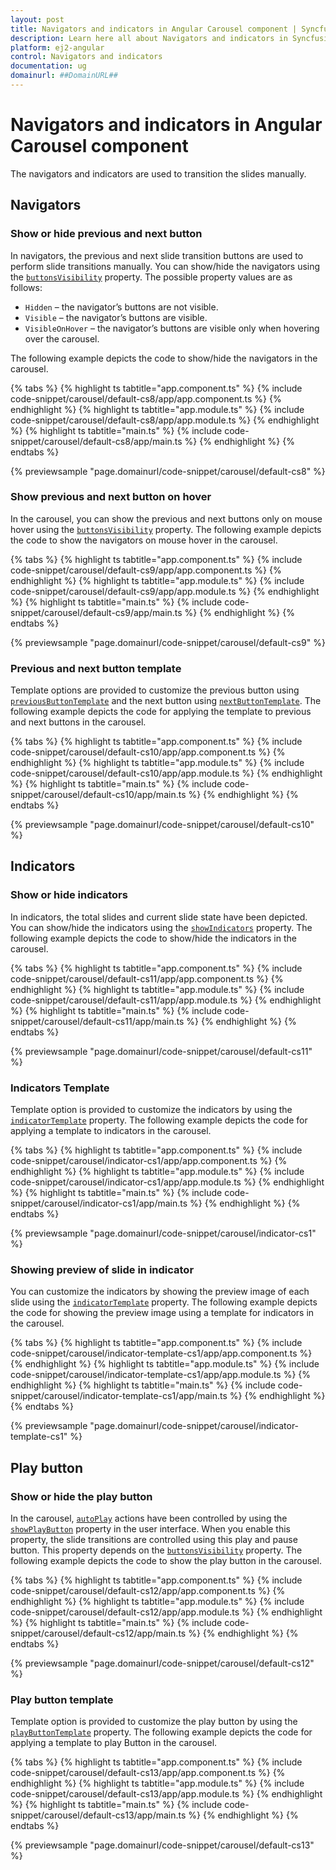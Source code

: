 ```yaml
---
layout: post
title: Navigators and indicators in Angular Carousel component | Syncfusion
description: Learn here all about Navigators and indicators in Syncfusion Angular Carousel component of Syncfusion Essential JS 2 and more.
platform: ej2-angular
control: Navigators and indicators 
documentation: ug
domainurl: ##DomainURL##
---
```


# Navigators and indicators in Angular Carousel component

The navigators and indicators are used to transition the slides manually.

## Navigators

### Show or hide previous and next button

In navigators, the previous and next slide transition buttons are used to perform slide transitions manually. You can show/hide the navigators using the [`buttonsVisibility`](https://ej2.syncfusion.com/angular/documentation/api/carousel/#buttonsvisibility) property. The possible property values are as follows:

* `Hidden` – the navigator’s buttons are not visible.
* `Visible` – the navigator’s buttons are visible.
* `VisibleOnHover` – the navigator’s buttons are visible only when hovering over the carousel.

The following example depicts the code to show/hide the navigators in the carousel.

{% tabs %}
{% highlight ts tabtitle="app.component.ts" %}
{% include code-snippet/carousel/default-cs8/app/app.component.ts %}
{% endhighlight %}
{% highlight ts tabtitle="app.module.ts" %}
{% include code-snippet/carousel/default-cs8/app/app.module.ts %}
{% endhighlight %}
{% highlight ts tabtitle="main.ts" %}
{% include code-snippet/carousel/default-cs8/app/main.ts %}
{% endhighlight %}
{% endtabs %}
  
{% previewsample "page.domainurl/code-snippet/carousel/default-cs8" %}

### Show previous and next button on hover

In the carousel, you can show the previous and next buttons only on mouse hover using the [`buttonsVisibility`](https://ej2.syncfusion.com/angular/documentation/api/carousel/#buttonsvisibility) property. The following example depicts the code to show the navigators on mouse hover in the carousel.

{% tabs %}
{% highlight ts tabtitle="app.component.ts" %}
{% include code-snippet/carousel/default-cs9/app/app.component.ts %}
{% endhighlight %}
{% highlight ts tabtitle="app.module.ts" %}
{% include code-snippet/carousel/default-cs9/app/app.module.ts %}
{% endhighlight %}
{% highlight ts tabtitle="main.ts" %}
{% include code-snippet/carousel/default-cs9/app/main.ts %}
{% endhighlight %}
{% endtabs %}
  
{% previewsample "page.domainurl/code-snippet/carousel/default-cs9" %}

### Previous and next button template

Template options are provided to customize the previous button using [`previousButtonTemplate`](https://ej2.syncfusion.com/angular/documentation/api/carousel/#previousbuttontemplate) and the next button using [`nextButtonTemplate`](https://ej2.syncfusion.com/angular/documentation/api/carousel/#nextbuttontemplate). The following example depicts the code for applying the template to previous and next buttons in the carousel.

{% tabs %}
{% highlight ts tabtitle="app.component.ts" %}
{% include code-snippet/carousel/default-cs10/app/app.component.ts %}
{% endhighlight %}
{% highlight ts tabtitle="app.module.ts" %}
{% include code-snippet/carousel/default-cs10/app/app.module.ts %}
{% endhighlight %}
{% highlight ts tabtitle="main.ts" %}
{% include code-snippet/carousel/default-cs10/app/main.ts %}
{% endhighlight %}
{% endtabs %}
  
{% previewsample "page.domainurl/code-snippet/carousel/default-cs10" %}

## Indicators

### Show or hide indicators

In indicators, the total slides and current slide state have been depicted. You can show/hide the indicators using the [`showIndicators`](https://ej2.syncfusion.com/angular/documentation/api/carousel/#showindicators) property. The following example depicts the code to show/hide the indicators in the carousel.

{% tabs %}
{% highlight ts tabtitle="app.component.ts" %}
{% include code-snippet/carousel/default-cs11/app/app.component.ts %}
{% endhighlight %}
{% highlight ts tabtitle="app.module.ts" %}
{% include code-snippet/carousel/default-cs11/app/app.module.ts %}
{% endhighlight %}
{% highlight ts tabtitle="main.ts" %}
{% include code-snippet/carousel/default-cs11/app/main.ts %}
{% endhighlight %}
{% endtabs %}
  
{% previewsample "page.domainurl/code-snippet/carousel/default-cs11" %}

### Indicators Template

Template option is provided to customize the indicators by using the [`indicatorTemplate`](https://ej2.syncfusion.com/angular/documentation/api/carousel/#indicatorstemplate) property. The following example depicts the code for applying a template to indicators in the carousel.

{% tabs %}
{% highlight ts tabtitle="app.component.ts" %}
{% include code-snippet/carousel/indicator-cs1/app/app.component.ts %}
{% endhighlight %}
{% highlight ts tabtitle="app.module.ts" %}
{% include code-snippet/carousel/indicator-cs1/app/app.module.ts %}
{% endhighlight %}
{% highlight ts tabtitle="main.ts" %}
{% include code-snippet/carousel/indicator-cs1/app/main.ts %}
{% endhighlight %}
{% endtabs %}
  
{% previewsample "page.domainurl/code-snippet/carousel/indicator-cs1" %}

### Showing preview of slide in indicator

You can customize the indicators by showing the preview image of each slide using the [`indicatorTemplate`](https://ej2.syncfusion.com/angular/documentation/api/carousel/#indicatorstemplate) property. The following example depicts the code for showing the preview image using a template for indicators in the carousel.

{% tabs %}
{% highlight ts tabtitle="app.component.ts" %}
{% include code-snippet/carousel/indicator-template-cs1/app/app.component.ts %}
{% endhighlight %}
{% highlight ts tabtitle="app.module.ts" %}
{% include code-snippet/carousel/indicator-template-cs1/app/app.module.ts %}
{% endhighlight %}
{% highlight ts tabtitle="main.ts" %}
{% include code-snippet/carousel/indicator-template-cs1/app/main.ts %}
{% endhighlight %}
{% endtabs %}
  
{% previewsample "page.domainurl/code-snippet/carousel/indicator-template-cs1" %}

## Play button

### Show or hide the play button

In the carousel, [`autoPlay`](https://ej2.syncfusion.com/angular/documentation/api/carousel/#autoplay) actions have been controlled by using the [`showPlayButton`](https://ej2.syncfusion.com/angular/documentation/api/carousel/#showplaybutton) property in the user interface. When you enable this property, the slide transitions are controlled using this play and pause button. This property depends on the [`buttonsVisibility`](https://ej2.syncfusion.com/angular/documentation/api/carousel/#buttonsvisibility) property. The following example depicts the code to show the play button in the carousel.

{% tabs %}
{% highlight ts tabtitle="app.component.ts" %}
{% include code-snippet/carousel/default-cs12/app/app.component.ts %}
{% endhighlight %}
{% highlight ts tabtitle="app.module.ts" %}
{% include code-snippet/carousel/default-cs12/app/app.module.ts %}
{% endhighlight %}
{% highlight ts tabtitle="main.ts" %}
{% include code-snippet/carousel/default-cs12/app/main.ts %}
{% endhighlight %}
{% endtabs %}
  
{% previewsample "page.domainurl/code-snippet/carousel/default-cs12" %}

### Play button template

Template option is provided to customize the play button by using the [`playButtonTemplate`](https://ej2.syncfusion.com/angular/documentation/api/carousel/#playbuttontemplate) property. The following example depicts the code for applying a template to play Button in the carousel.

{% tabs %}
{% highlight ts tabtitle="app.component.ts" %}
{% include code-snippet/carousel/default-cs13/app/app.component.ts %}
{% endhighlight %}
{% highlight ts tabtitle="app.module.ts" %}
{% include code-snippet/carousel/default-cs13/app/app.module.ts %}
{% endhighlight %}
{% highlight ts tabtitle="main.ts" %}
{% include code-snippet/carousel/default-cs13/app/main.ts %}
{% endhighlight %}
{% endtabs %}
  
{% previewsample "page.domainurl/code-snippet/carousel/default-cs13" %}
